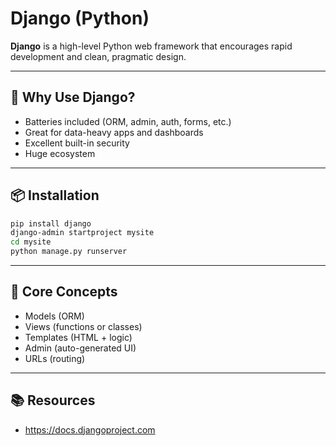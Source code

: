 # Django (Python)

**Django** is a high-level Python web framework that encourages rapid development and clean, pragmatic design.

---

## 🚀 Why Use Django?

- Batteries included (ORM, admin, auth, forms, etc.)
- Great for data-heavy apps and dashboards
- Excellent built-in security
- Huge ecosystem

---

## 📦 Installation

```bash
pip install django
django-admin startproject mysite
cd mysite
python manage.py runserver
```

---

## 🔧 Core Concepts

- Models (ORM)
- Views (functions or classes)
- Templates (HTML + logic)
- Admin (auto-generated UI)
- URLs (routing)

---

## 📚 Resources

- https://docs.djangoproject.com
